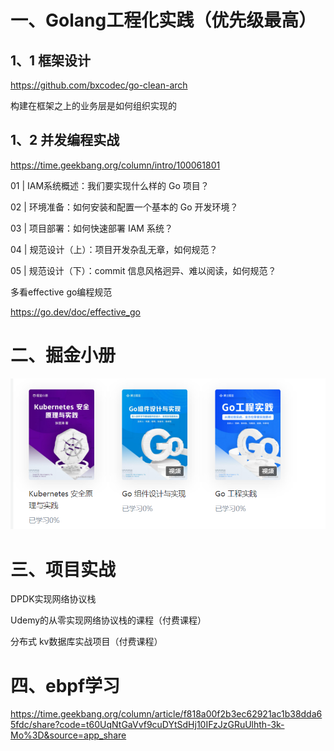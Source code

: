 # 一、Golang工程化实践（优先级最高）

## 1、1 框架设计

https://github.com/bxcodec/go-clean-arch

构建在框架之上的业务层是如何组织实现的

## 1、2 并发编程实战

https://time.geekbang.org/column/intro/100061801

01 | IAM系统概述：我们要实现什么样的 Go 项目？

02 | 环境准备：如何安装和配置一个基本的 Go 开发环境？

03 | 项目部署：如何快速部署 IAM 系统？

04 | 规范设计（上）：项目开发杂乱无章，如何规范？

05 | 规范设计（下）：commit 信息风格迥异、难以阅读，如何规范？

多看effective go编程规范

https://go.dev/doc/effective_go

# **二、掘金小册**

![img](picture/clipboard.png)

# **三、项目实战**

DPDK实现网络协议栈

Udemy的从零实现网络协议栈的课程（付费课程）

分布式 kv数据库实战项目（付费课程）



# **四、ebpf学习**

https://time.geekbang.org/column/article/f818a00f2b3ec62921ac1b38dda65fdc/share?code=t60UqNtGaVvf9cuDYtSdHj10IFzJzGRuUlhth-3k-Mo%3D&source=app_share